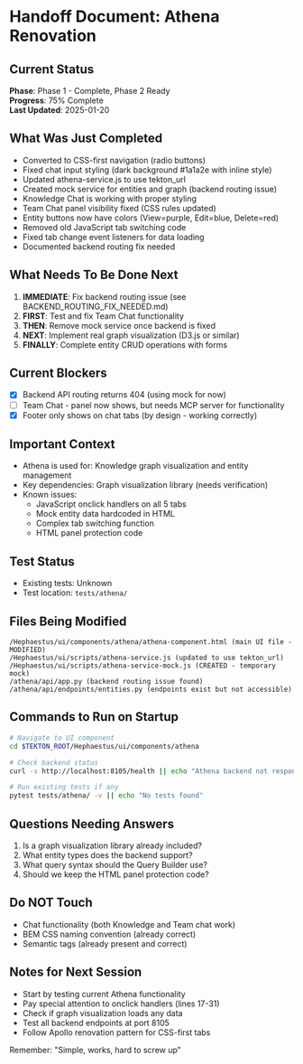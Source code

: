 # Handoff Document: Athena Renovation

## Current Status
**Phase**: Phase 1 - Complete, Phase 2 Ready  
**Progress**: 75% Complete  
**Last Updated**: 2025-01-20

## What Was Just Completed
- Converted to CSS-first navigation (radio buttons)
- Fixed chat input styling (dark background #1a1a2e with inline style)
- Updated athena-service.js to use tekton_url
- Created mock service for entities and graph (backend routing issue)
- Knowledge Chat is working with proper styling
- Team Chat panel visibility fixed (CSS rules updated)
- Entity buttons now have colors (View=purple, Edit=blue, Delete=red)
- Removed old JavaScript tab switching code
- Fixed tab change event listeners for data loading
- Documented backend routing fix needed

## What Needs To Be Done Next
1. **IMMEDIATE**: Fix backend routing issue (see BACKEND_ROUTING_FIX_NEEDED.md)
2. **FIRST**: Test and fix Team Chat functionality
3. **THEN**: Remove mock service once backend is fixed
4. **NEXT**: Implement real graph visualization (D3.js or similar)
5. **FINALLY**: Complete entity CRUD operations with forms

## Current Blockers
- [x] Backend API routing returns 404 (using mock for now)
- [ ] Team Chat - panel now shows, but needs MCP server for functionality
- [x] Footer only shows on chat tabs (by design - working correctly)

## Important Context
- Athena is used for: Knowledge graph visualization and entity management
- Key dependencies: Graph visualization library (needs verification)
- Known issues:
  - JavaScript onclick handlers on all 5 tabs
  - Mock entity data hardcoded in HTML
  - Complex tab switching function
  - HTML panel protection code

## Test Status
- Existing tests: Unknown
- Test location: `tests/athena/`

## Files Being Modified
```
/Hephaestus/ui/components/athena/athena-component.html (main UI file - MODIFIED)
/Hephaestus/ui/scripts/athena-service.js (updated to use tekton_url)
/Hephaestus/ui/scripts/athena-service-mock.js (CREATED - temporary mock)
/athena/api/app.py (backend routing issue found)
/athena/api/endpoints/entities.py (endpoints exist but not accessible)
```

## Commands to Run on Startup
```bash
# Navigate to UI component
cd $TEKTON_ROOT/Hephaestus/ui/components/athena

# Check backend status
curl -s http://localhost:8105/health || echo "Athena backend not responding"

# Run existing tests if any
pytest tests/athena/ -v || echo "No tests found"
```

## Questions Needing Answers
1. Is a graph visualization library already included?
2. What entity types does the backend support?
3. What query syntax should the Query Builder use?
4. Should we keep the HTML panel protection code?

## Do NOT Touch
- Chat functionality (both Knowledge and Team chat work)
- BEM CSS naming convention (already correct)
- Semantic tags (already present and correct)

## Notes for Next Session
- Start by testing current Athena functionality
- Pay special attention to onclick handlers (lines 17-31)
- Check if graph visualization loads any data
- Test all backend endpoints at port 8105
- Follow Apollo renovation pattern for CSS-first tabs

Remember: "Simple, works, hard to screw up"